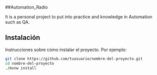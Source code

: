 ##Automation_Radio

It is a personal project to put into practice and knowledge in Automation such as QA.

## Instalación

Instrucciones sobre cómo instalar el proyecto. Por ejemplo:

```sh
git clone https://github.com/tuusuario/nombre-del-proyecto.git
cd nombre-del-proyecto
./mvnw install
